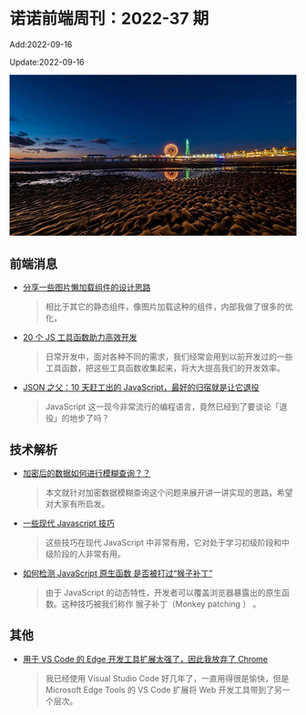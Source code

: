 <!--
 * @Description:
 * @Author: wangfuyuan
 * @Email: wangfuyuan@nnuo.com
 * @Date: 2022-06-12 14:37:06
 * @LastEditors: wangfuyuan
 * @LastEditTime: 2022-09-17 13:44:41
 * @FilePath: \nuofe-weekly1\2022\weekly-37.md
-->

# 诺诺前端周刊：2022-37 期

Add:2022-09-16

Update:2022-09-16

![202237](../images/2022/202237.jpg)

## 前端消息

- [分享一些图片懒加载组件的设计思路](https://mp.weixin.qq.com/s/ueS7acwavzRG2MdL9cNdOQ)

  > 相比于其它的静态组件，像图片加载这种的组件，内部我做了很多的优化，

- [20 个 JS 工具函数助力高效开发](https://mp.weixin.qq.com/s/Ha1NGudavBDy7HCVNfzjBA)

  > 日常开发中，面对各种不同的需求，我们经常会用到以前开发过的一些工具函数，把这些工具函数收集起来，将大大提高我们的开发效率。

- [JSON 之父：10 天赶工出的 JavaScript，最好的归宿就是让它退役](https://mp.weixin.qq.com/s/TDAxdpZCbX75eLWpQ5n0Sw)

  > JavaScript 这一现今非常流行的编程语言，竟然已经到了要谈论「退役」的地步了吗？

## 技术解析

- [加密后的数据如何进行模糊查询？？](https://mp.weixin.qq.com/s/m-Y5Xfm519LTHjEqhPrrEw)

  > 本文就针对加密数据模糊查询这个问题来展开讲一讲实现的思路，希望对大家有所启发。

- [一些现代 Javascript 技巧](https://mp.weixin.qq.com/s/A4ijFYts-UvPZsCLThtx-g)

  > 这些技巧在现代 JavaScript 中非常有用，它对处于学习初级阶段和中级阶段的人非常有用。

- [如何检测 JavaScript 原生函数 是否被打过“猴子补丁”](https://mp.weixin.qq.com/s/t0pOD0HIDiq5zxdzIpXEdQ)

  > 由于 JavaScript 的动态特性，开发者可以覆盖浏览器暴露出的原生函数。这种技巧被我们称作 猴子补丁（Monkey patching ） 。

## 其他

- [用于 VS Code 的 Edge 开发工具扩展太强了，因此我放弃了 Chrome](https://mp.weixin.qq.com/s/OkY9RP_6rFRtJ5fzeRHhSA)

  > 我已经使用 Visual Studio Code 好几年了，一直用得很是愉快，但是 Microsoft Edge Tools 的 VS Code 扩展将 Web 开发工具带到了另一个层次。
